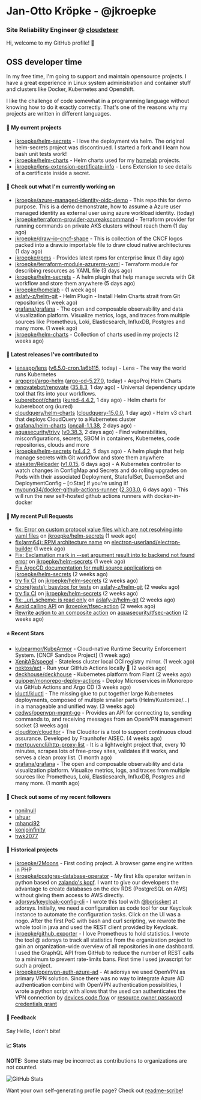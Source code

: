 # Jan-Otto Kröpke - @jkroepke
### Site Reliability Engineer @ [cloudeteer](https://cloudeteer.de/)

Hi, welcome to my GitHub profile! 👋

## OSS developer time
In my free time, I'm going to support and maintain opensource projects. I have a great experience in Linux system administration and container stuff and clusters like Docker, Kubernetes and Openshift.

I like the challenge of code somewhat in a programming language without knowing how to do it exactly correctly. That's one of the reasons why my projects are written in different languages.

#### 🌱 My current projects
- [jkroepke/helm-secrets](https://github.com/jkroepke/helm-secrets) - I love the deployment via helm. The original helm-secrets project was discontinued. I started a fork and I learn how bash unit tests work!
- [jkroepke/helm-charts](https://github.com/jkroepke/helm-charts) - Helm charts used for my [homelab](https://github.com/jkroepke/homelab) projects.
- [jkroepke/lens-extension-certificate-info](https://github.com/jkroepke/lens-extension-certificate-info) - Lens Extension to see details of a certificate inside a secret.

#### 👷 Check out what I'm currently working on

- [jkroepke/azure-managed-identity-oidc-demo](https://github.com/jkroepke/azure-managed-identity-oidc-demo) - This repo this for demo purpose. This is a demo demonstrate, how to assume a Azure user managed identity as external user using azure workload identity. (today)
- [jkroepke/terraform-provider-azureakscommand](https://github.com/jkroepke/terraform-provider-azureakscommand) - Terraform provider for running commands on private AKS clusters without reach them (1 day ago)
- [jkroepke/draw-io-cncf-shape](https://github.com/jkroepke/draw-io-cncf-shape) - This is collection of the CNCF logos packed into a draw.io importable file to draw cloud native architectures (1 day ago)
- [jkroepke/rpms](https://github.com/jkroepke/rpms) - Provides latest rpms for enterprise linux (1 day ago)
- [jkroepke/terraform-module-azurerm-yaml](https://github.com/jkroepke/terraform-module-azurerm-yaml) - Terraform module for describing resources as YAML file (3 days ago)
- [jkroepke/helm-secrets](https://github.com/jkroepke/helm-secrets) - A helm plugin that help manage secrets with Git workflow and store them anywhere (5 days ago)
- [jkroepke/homelab](https://github.com/jkroepke/homelab) -  (1 week ago)
- [aslafy-z/helm-git](https://github.com/aslafy-z/helm-git) - Helm Plugin - Install Helm Charts strait from Git repositories (1 week ago)
- [grafana/grafana](https://github.com/grafana/grafana) - The open and composable observability and data visualization platform. Visualize metrics, logs, and traces from multiple sources like Prometheus, Loki, Elasticsearch, InfluxDB, Postgres and many more.  (1 week ago)
- [jkroepke/helm-charts](https://github.com/jkroepke/helm-charts) - Collection of charts used in my projects (2 weeks ago)

#### 🔭 Latest releases I've contributed to

- [lensapp/lens](https://github.com/lensapp/lens) ([v6.5.0-cron.1a6b115](https://github.com/lensapp/lens/releases/tag/v6.5.0-cron.1a6b115), today) - Lens - The way the world runs Kubernetes
- [argoproj/argo-helm](https://github.com/argoproj/argo-helm) ([argo-cd-5.27.0](https://github.com/argoproj/argo-helm/releases/tag/argo-cd-5.27.0), today) - ArgoProj Helm Charts
- [renovatebot/renovate](https://github.com/renovatebot/renovate) ([35.8.3](https://github.com/renovatebot/renovate/releases/tag/35.8.3), 1 day ago) - Universal dependency update tool that fits into your workflows.
- [kubereboot/charts](https://github.com/kubereboot/charts) ([kured-4.4.2](https://github.com/kubereboot/charts/releases/tag/kured-4.4.2), 1 day ago) - Helm charts for kubereboot org (kured)
- [cloudquery/helm-charts](https://github.com/cloudquery/helm-charts) ([cloudquery-15.0.0](https://github.com/cloudquery/helm-charts/releases/tag/cloudquery-15.0.0), 1 day ago) - Helm v3 chart that deploys CloudQuery to a Kubernetes cluster
- [grafana/helm-charts](https://github.com/grafana/helm-charts) ([oncall-1.1.38](https://github.com/grafana/helm-charts/releases/tag/oncall-1.1.38), 2 days ago) - 
- [aquasecurity/trivy](https://github.com/aquasecurity/trivy) ([v0.38.3](https://github.com/aquasecurity/trivy/releases/tag/v0.38.3), 2 days ago) - Find vulnerabilities, misconfigurations, secrets, SBOM in containers, Kubernetes, code repositories, clouds and more
- [jkroepke/helm-secrets](https://github.com/jkroepke/helm-secrets) ([v4.4.2](https://github.com/jkroepke/helm-secrets/releases/tag/v4.4.2), 5 days ago) - A helm plugin that help manage secrets with Git workflow and store them anywhere
- [stakater/Reloader](https://github.com/stakater/Reloader) ([v1.0.15](https://github.com/stakater/Reloader/releases/tag/v1.0.15), 6 days ago) - A Kubernetes controller to watch changes in ConfigMap and Secrets and do rolling upgrades on Pods with their associated Deployment, StatefulSet, DaemonSet and DeploymentConfig – [✩Star] if you&#39;re using it!
- [myoung34/docker-github-actions-runner](https://github.com/myoung34/docker-github-actions-runner) ([2.303.0](https://github.com/myoung34/docker-github-actions-runner/releases/tag/2.303.0), 6 days ago) - This will run the new self-hosted github actions runners with docker-in-docker

#### 🔨 My recent Pull Requests

- [fix: Error on custom protocol value files which are not resolving into yaml files](https://github.com/jkroepke/helm-secrets/pull/355) on [jkroepke/helm-secrets](https://github.com/jkroepke/helm-secrets) (1 week ago)
- [fix(arm64): RPM architecture name](https://github.com/electron-userland/electron-builder/pull/7466) on [electron-userland/electron-builder](https://github.com/electron-userland/electron-builder) (1 week ago)
- [Fix: Exclamation mark in --set argument result into to backend not found error](https://github.com/jkroepke/helm-secrets/pull/353) on [jkroepke/helm-secrets](https://github.com/jkroepke/helm-secrets) (1 week ago)
- [Fix ArgoCD documentation for multi source applications](https://github.com/jkroepke/helm-secrets/pull/351) on [jkroepke/helm-secrets](https://github.com/jkroepke/helm-secrets) (2 weeks ago)
- [try fix CI](https://github.com/jkroepke/helm-secrets/pull/344) on [jkroepke/helm-secrets](https://github.com/jkroepke/helm-secrets) (2 weeks ago)
- [chore(tests): busybox for tests](https://github.com/aslafy-z/helm-git/pull/251) on [aslafy-z/helm-git](https://github.com/aslafy-z/helm-git) (2 weeks ago)
- [try fix CI](https://github.com/jkroepke/helm-secrets/pull/343) on [jkroepke/helm-secrets](https://github.com/jkroepke/helm-secrets) (2 weeks ago)
- [fix: _uri_scheme: is read only](https://github.com/aslafy-z/helm-git/pull/248) on [aslafy-z/helm-git](https://github.com/aslafy-z/helm-git) (2 weeks ago)
- [Avoid calling API](https://github.com/jkroepke/tfsec-action/pull/1) on [jkroepke/tfsec-action](https://github.com/jkroepke/tfsec-action) (2 weeks ago)
- [Rewrite action to an composite action](https://github.com/aquasecurity/tfsec-action/pull/11) on [aquasecurity/tfsec-action](https://github.com/aquasecurity/tfsec-action) (2 weeks ago)

#### ⭐ Recent Stars

- [kubearmor/KubeArmor](https://github.com/kubearmor/KubeArmor) - Cloud-native Runtime Security Enforcement System. [CNCF Sandbox Project] (1 week ago)
- [XenitAB/spegel](https://github.com/XenitAB/spegel) - Stateless cluster local OCI registry mirror. (1 week ago)
- [nektos/act](https://github.com/nektos/act) - Run your GitHub Actions locally 🚀 (2 weeks ago)
- [deckhouse/deckhouse](https://github.com/deckhouse/deckhouse) - Kubernetes platform from Flant (2 weeks ago)
- [quipper/monorepo-deploy-actions](https://github.com/quipper/monorepo-deploy-actions) - Deploy Microservices in Monorepo via GitHub Actions and Argo CD (3 weeks ago)
- [kluctl/kluctl](https://github.com/kluctl/kluctl) - The missing glue to put together large Kubernetes deployments, composed of multiple smaller parts (Helm/Kustomize/...)  in a manageable and unified way. (3 weeks ago)
- [cedws/openvpn-mgmt-go](https://github.com/cedws/openvpn-mgmt-go) - Provides an API for connecting to, sending commands to, and receiving messages from an OpenVPN management socket (3 weeks ago)
- [clouditor/clouditor](https://github.com/clouditor/clouditor) - The Clouditor is a tool to support continuous cloud assurance. Developed by Fraunhofer AISEC. (4 weeks ago)
- [mertguvencli/http-proxy-list](https://github.com/mertguvencli/http-proxy-list) - It is a lightweight project that, every 10 minutes, scrapes lots of free-proxy sites, validates if it works, and serves a clean proxy list. (1 month ago)
- [grafana/grafana](https://github.com/grafana/grafana) - The open and composable observability and data visualization platform. Visualize metrics, logs, and traces from multiple sources like Prometheus, Loki, Elasticsearch, InfluxDB, Postgres and many more.  (1 month ago)

#### 👯 Check out some of my recent followers

- [nonilnull](https://github.com/nonilnull)
- [ishuar](https://github.com/ishuar)
- [mhanci92](https://github.com/mhanci92)
- [konjoinfinity](https://github.com/konjoinfinity)
- [hwk2077](https://github.com/hwk2077)

#### 📜 Historical projects
- [jkroepke/2Moons](https://github.com/jkroepke/2Moons) - First coding project. A browser game engine written in PHP
- [jkroepke/postgres-database-operator](https://github.com/jkroepke/postgres-database-operator) - My first k8s operator written in python based on [zalando's kopf](https://github.com/zalando-incubator/kopf). I want to give our developers the advantage to create databases on the dev RDS (PostgreSQL on AWS) without giving them access to AWS directly.
- [adorsys/keycloak-config-cli](https://github.com/adorsys/keycloak-config-cli) - I wrote this tool with [@borisskert](https://github.com/borisskert) at adorsys. Initially, we need a configuration as code tool for our Keycloak instance to automate the configuration tasks. Click on the UI was a nogo. After the first PoC with bash and curl scripting, we rewrote the whole tool in java and used the REST client provided by Keycloak.
- [jkroepke/github_exporter](https://github.com/jkroepke/github_exporter) - I love Prometheus to hold statistics. I wrote the tool @ adorsys to track all statistics from the organization project to gain an organization-wide overview of all repositories in one dashboard. I used the GraphQL API from GitHub to reduce the number of REST calls to a minimum to prevent rate-limits bans. First time I used javascript for such a project.
- [jkroepke/openvpn-auth-azure-ad](https://github.com/jkroepke/openvpn-auth-azure-ad) - At adorsys we used OpenVPN as primary VPN solution. Since there was no way to integrate Azure AD authentication combind with OpenVPN authentication possiblities, I wrote a python script with allows that the used can authenticates the VPN connection by [devices code flow](https://docs.microsoft.com/en-us/azure/active-directory/develop/v2-oauth2-device-code) or [resource owner password credentials grant](https://docs.microsoft.com/en-us/azure/active-directory/develop/v2-oauth-ropc)

#### 💬 Feedback

Say Hello, I don't bite!

#### 📈 Stats

**NOTE:** Some stats may be incorrect as contributions to organizations
are not counted.

![GitHub Stats](https://github-readme-stats.vercel.app/api?username=jkroepke&count_private=false&theme=tokyonight&show_icons=true)

Want your own self-generating profile page? Check out [readme-scribe](https://github.com/muesli/readme-scribe)!
